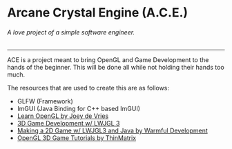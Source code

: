 Arcane Crystal Engine (A.C.E.)
==============================
###### A love project of a simple software engineer.
<hr>

ACE is a project meant to bring OpenGL and Game Development to the hands of the beginner. This will be done all while not 
holding their hands too much. 

The resources that are used to create this are as follows:
* GLFW (Framework)
* ImGUI (Java Binding for C++ based ImGUI)
* [Learn OpenGL by Joey de Vries](https://learnopengl.com/ "Learn OpenGL")
* [3D Game Development w/ LWJGL 3](https://lwjglgamedev.gitbooks.io/3d-game-development-with-lwjgl/content/ "3D Game Development w/ LWJGL 3")
* [Making a 2D Game w/ LWJGL3 and Java by Warmful Development](https://www.youtube.com/playlist?list=PLILiqflMilIxta2xKk2EftiRHD4nQGW0u "Making a 2D Game w/ LWJGL3 and Java by Warmful Development")
* [OpenGL 3D Game Tutorials by ThinMatrix](https://www.youtube.com/playlist?list=PLRIWtICgwaX0u7Rf9zkZhLoLuZVfUksDP "OpenGL 3D Game Tutorials by ThinMatrix")